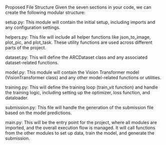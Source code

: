 Proposed File Structure
Given the seven sections in your code, we can create the following modular structure:

setup.py: This module will contain the initial setup, including imports and any configuration settings.

helpers.py: This file will include all helper functions like json_to_image, plot_pic, and plot_task. These utility functions are used across different parts of the project.

dataset.py: This will define the ARCDataset class and any associated dataset-related functions.

model.py: This module will contain the Vision Transformer model (VisionTransformer class) and any other model-related functions or utilities.

training.py: This will define the training loop (train_vit function) and handle the training logic, including setting up the optimizer, loss function, and dataloader.

submission.py: This file will handle the generation of the submission file based on the model predictions.

main.py: This will be the entry point for the project, where all modules are imported, and the overall execution flow is managed. It will call functions from the other modules to set up data, train the model, and generate the submission.